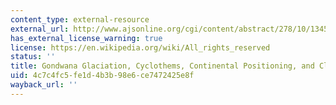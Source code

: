 ```yaml
---
content_type: external-resource
external_url: http://www.ajsonline.org/cgi/content/abstract/278/10/1345
has_external_license_warning: true
license: https://en.wikipedia.org/wiki/All_rights_reserved
status: ''
title: Gondwana Glaciation, Cyclothems, Continental Positioning, and Climate Change
uid: 4c7c4fc5-fe1d-4b3b-98e6-ce7472425e8f
wayback_url: ''
---
```

